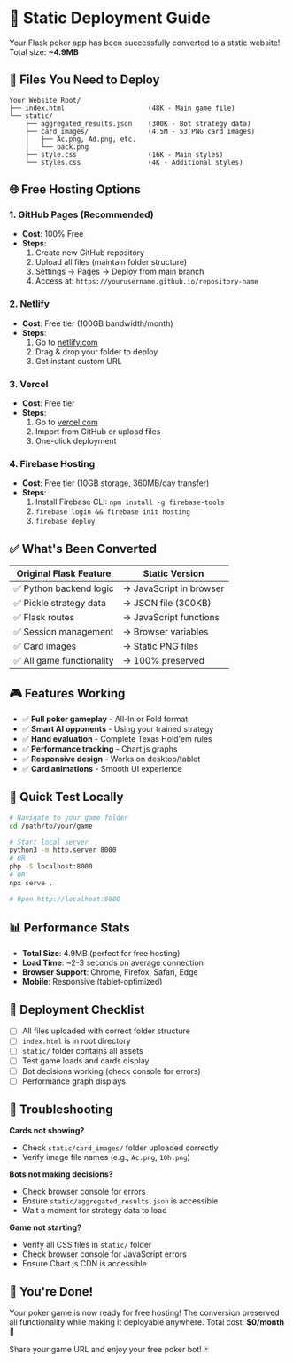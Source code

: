 # 🚀 Static Deployment Guide

Your Flask poker app has been successfully converted to a static website! Total size: **~4.9MB**

## 📁 Files You Need to Deploy

```
Your Website Root/
├── index.html                     (48K - Main game file)
└── static/
    ├── aggregated_results.json    (300K - Bot strategy data)
    ├── card_images/               (4.5M - 53 PNG card images)
    │   ├── Ac.png, Ad.png, etc.
    │   └── back.png
    ├── style.css                  (16K - Main styles)
    └── styles.css                 (4K - Additional styles)
```

## 🌐 Free Hosting Options

### 1. **GitHub Pages** (Recommended)
- **Cost**: 100% Free
- **Steps**:
  1. Create new GitHub repository
  2. Upload all files (maintain folder structure)
  3. Settings → Pages → Deploy from main branch
  4. Access at: `https://yourusername.github.io/repository-name`

### 2. **Netlify**
- **Cost**: Free tier (100GB bandwidth/month)
- **Steps**:
  1. Go to [netlify.com](https://netlify.com)
  2. Drag & drop your folder to deploy
  3. Get instant custom URL

### 3. **Vercel**
- **Cost**: Free tier
- **Steps**:
  1. Go to [vercel.com](https://vercel.com)
  2. Import from GitHub or upload files
  3. One-click deployment

### 4. **Firebase Hosting**
- **Cost**: Free tier (10GB storage, 360MB/day transfer)
- **Steps**:
  1. Install Firebase CLI: `npm install -g firebase-tools`
  2. `firebase login && firebase init hosting`
  3. `firebase deploy`

## ✅ What's Been Converted

| Original Flask Feature | Static Version |
|----------------------|----------------|
| ✅ Python backend logic | → JavaScript in browser |
| ✅ Pickle strategy data | → JSON file (300KB) |
| ✅ Flask routes | → JavaScript functions |
| ✅ Session management | → Browser variables |
| ✅ Card images | → Static PNG files |
| ✅ All game functionality | → 100% preserved |

## 🎮 Features Working

- ✅ **Full poker gameplay** - All-In or Fold format
- ✅ **Smart AI opponents** - Using your trained strategy
- ✅ **Hand evaluation** - Complete Texas Hold'em rules
- ✅ **Performance tracking** - Chart.js graphs
- ✅ **Responsive design** - Works on desktop/tablet
- ✅ **Card animations** - Smooth UI experience

## 🔧 Quick Test Locally

```bash
# Navigate to your game folder
cd /path/to/your/game

# Start local server
python3 -m http.server 8000
# OR
php -S localhost:8000
# OR
npx serve .

# Open http://localhost:8000
```

## 📊 Performance Stats

- **Total Size**: 4.9MB (perfect for free hosting)
- **Load Time**: ~2-3 seconds on average connection
- **Browser Support**: Chrome, Firefox, Safari, Edge
- **Mobile**: Responsive (tablet-optimized)

## 🎯 Deployment Checklist

- [ ] All files uploaded with correct folder structure
- [ ] `index.html` is in root directory
- [ ] `static/` folder contains all assets
- [ ] Test game loads and cards display
- [ ] Bot decisions working (check console for errors)
- [ ] Performance graph displays

## 🐛 Troubleshooting

**Cards not showing?**
- Check `static/card_images/` folder uploaded correctly
- Verify image file names (e.g., `Ac.png`, `10h.png`)

**Bots not making decisions?**
- Check browser console for errors
- Ensure `static/aggregated_results.json` is accessible
- Wait a moment for strategy data to load

**Game not starting?**
- Verify all CSS files in `static/` folder
- Check browser console for JavaScript errors
- Ensure Chart.js CDN is accessible

## 🎉 You're Done!

Your poker game is now ready for free hosting! The conversion preserved all functionality while making it deployable anywhere. Total cost: **$0/month** 🎊

Share your game URL and enjoy your free poker bot! 🃏
